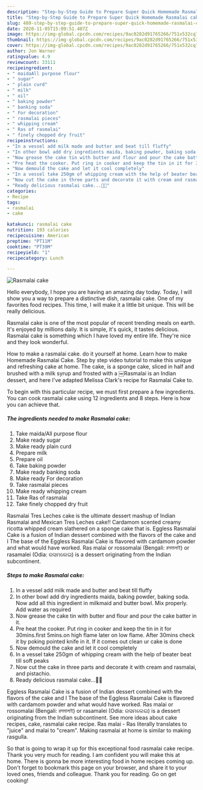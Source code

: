 ```yaml
---
description: "Step-by-Step Guide to Prepare Super Quick Homemade Rasmalai cake"
title: "Step-by-Step Guide to Prepare Super Quick Homemade Rasmalai cake"
slug: 489-step-by-step-guide-to-prepare-super-quick-homemade-rasmalai-cake
date: 2020-11-05T15:09:51.407Z
image: https://img-global.cpcdn.com/recipes/9ac0282d91765266/751x532cq70/rasmalai-cake-recipe-main-photo.jpg
thumbnail: https://img-global.cpcdn.com/recipes/9ac0282d91765266/751x532cq70/rasmalai-cake-recipe-main-photo.jpg
cover: https://img-global.cpcdn.com/recipes/9ac0282d91765266/751x532cq70/rasmalai-cake-recipe-main-photo.jpg
author: Jon Warner
ratingvalue: 4.9
reviewcount: 33111
recipeingredient:
- " maidaAll purpose flour"
- " sugar"
- " plain curd"
- " milk"
- " oil"
- " baking powder"
- " banking soda"
- " For decoration"
- " rasmalai pieces"
- " whipping cream"
- " Ras of rasmalai"
- " finely chopped dry fruit"
recipeinstructions:
- "In a vessel add milk made and butter and beat till fluffy"
- "In other bowl add dry ingredients maida, baking powder, baking soda. Now add all this ingredient in milkmaid and butter bowl. Mix properly. Add water as required"
- "Now grease the cake tin with butter and flour and pour the cake batter in it."
- "Pre heat the cooker. Put ring in cooker and keep the tin in it for 30mins.first 5mins.on high flame later on low flame. After 30mins check it by poking pointed knife in it. If it comes out clean ur cake is done"
- "Now demould the cake and let it cool completely"
- "In a vessel take 250gm of whipping cream with the help of beater beat till soft peaks"
- "Now cut the cake in three parts and decorate it with cream and rasmalai, and pistachio."
- "Ready delicious rasmalai cake...🎂🎂"
categories:
- Recipe
tags:
- rasmalai
- cake

katakunci: rasmalai cake 
nutrition: 193 calories
recipecuisine: American
preptime: "PT11M"
cooktime: "PT39M"
recipeyield: "1"
recipecategory: Lunch

---
```



![Rasmalai cake](https://img-global.cpcdn.com/recipes/9ac0282d91765266/751x532cq70/rasmalai-cake-recipe-main-photo.jpg)

Hello everybody, I hope you are having an amazing day today. Today, I will show you a way to prepare a distinctive dish, rasmalai cake. One of my favorites food recipes. This time, I will make it a little bit unique. This will be really delicious.

Rasmalai cake is one of the most popular of recent trending meals on earth. It's enjoyed by millions daily. It is simple, it's quick, it tastes delicious. Rasmalai cake is something which I have loved my entire life. They're nice and they look wonderful.

How to make a rasmalai cake. do it yourself at home. Learn how to make Homemade Rasmalai Cake. Step by step video tutorial to make this unique and refreshing cake at home. The cake, is a sponge cake, sliced in half and brushed with a milk syrup and frosted with a ￼Rasmalai is an Indian dessert, and here I&#39;ve adapted Melissa Clark&#39;s recipe for Rasmalai Cake to.


To begin with this particular recipe, we must first prepare a few ingredients. You can cook rasmalai cake using 12 ingredients and 8 steps. Here is how you can achieve that.

<!--inarticleads1-->

##### The ingredients needed to make Rasmalai cake:

1. Take  maida/All purpose flour
1. Make ready  sugar
1. Make ready  plain curd
1. Prepare  milk
1. Prepare  oil
1. Take  baking powder
1. Make ready  banking soda
1. Make ready  For decoration
1. Take  rasmalai pieces
1. Make ready  whipping cream
1. Take  Ras of rasmalai
1. Take  finely chopped dry fruit


Rasmalai Tres Leches cake is the ultimate dessert mashup of Indian Rasmalai and Mexican Tres Leches cake!! Cardamom scented creamy ricotta whipped cream slathered on a sponge cake that is. Eggless Rasmalai Cake is a fusion of Indian dessert combined with the flavors of the cake and I The base of the Eggless Rasmalai Cake is flavored with cardamom powder and what would have worked. Ras malai or rossomalai (Bengali: রসমালাই) or rasamalei (Odia: ରସମଲେଇ) is a dessert originating from the Indian subcontinent. 

<!--inarticleads2-->

##### Steps to make Rasmalai cake:

1. In a vessel add milk made and butter and beat till fluffy
1. In other bowl add dry ingredients maida, baking powder, baking soda. Now add all this ingredient in milkmaid and butter bowl. Mix properly. Add water as required
1. Now grease the cake tin with butter and flour and pour the cake batter in it.
1. Pre heat the cooker. Put ring in cooker and keep the tin in it for 30mins.first 5mins.on high flame later on low flame. After 30mins check it by poking pointed knife in it. If it comes out clean ur cake is done
1. Now demould the cake and let it cool completely
1. In a vessel take 250gm of whipping cream with the help of beater beat till soft peaks
1. Now cut the cake in three parts and decorate it with cream and rasmalai, and pistachio.
1. Ready delicious rasmalai cake...🎂🎂


Eggless Rasmalai Cake is a fusion of Indian dessert combined with the flavors of the cake and I The base of the Eggless Rasmalai Cake is flavored with cardamom powder and what would have worked. Ras malai or rossomalai (Bengali: রসমালাই) or rasamalei (Odia: ରସମଲେଇ) is a dessert originating from the Indian subcontinent. See more ideas about cake recipes, cake, rasmalai cake recipe. Ras malai - Ras literally translates to &#34;juice&#34; and malai to &#34;cream&#34;. Making rasmalai at home is similar to making rasgulla. 

So that is going to wrap it up for this exceptional food rasmalai cake recipe. Thank you very much for reading. I am confident you will make this at home. There is gonna be more interesting food in home recipes coming up. Don't forget to bookmark this page on your browser, and share it to your loved ones, friends and colleague. Thank you for reading. Go on get cooking!
